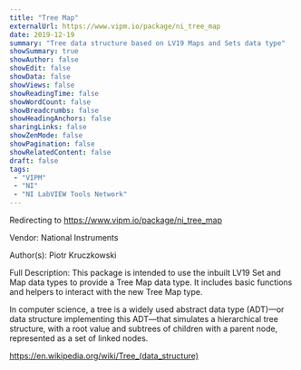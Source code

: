 ```yaml
---
title: "Tree Map"
externalUrl: https://www.vipm.io/package/ni_tree_map
date: 2019-12-19
summary: "Tree data structure based on LV19 Maps and Sets data type"
showSummary: true
showAuthor: false
showEdit: false
showData: false
showViews: false
showReadingTime: false
showWordCount: false
showBreadcrumbs: false
showHeadingAnchors: false
sharingLinks: false
showZenMode: false
showPagination: false
showRelatedContent: false
draft: false
tags:
 - "VIPM"
 - "NI"
 - "NI LabVIEW Tools Network"
---
```


Redirecting to https://www.vipm.io/package/ni_tree_map

Vendor: National Instruments

Author(s): Piotr Kruczkowski
 
Full Description:
This package is intended to use the inbuilt LV19 Set and Map data types to provide a Tree Map data type. It includes basic functions and helpers to interact with the new Tree Map type. 

In computer science, a tree is a widely used abstract data type (ADT)—or data structure implementing this ADT—that simulates a hierarchical tree structure, with a root value and subtrees of children with a parent node, represented as a set of linked nodes.

https://en.wikipedia.org/wiki/Tree_(data_structure)